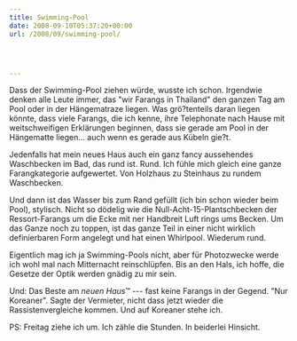 ```yaml
---
title: Swimming-Pool
date: 2008-09-10T05:37:20+00:00
url: /2008/09/swimming-pool/




---
```

Dass der Swimming-Pool ziehen würde, wusste ich schon. Irgendwie denken alle Leute immer, das "wir Farangs in Thailand" den ganzen Tag am Pool oder in der Hängematraze liegen. Was grö?tenteils daran liegen könnte, dass viele Farangs, die ich kenne, ihre Telephonate nach Hause mit weitschweifigen Erklärungen beginnen, dass sie gerade am Pool in der Hängematte liegen... auch wenn es gerade aus Kübeln gie?t.

Jedenfalls hat mein neues Haus auch ein ganz fancy aussehendes Waschbecken im Bad, das rund ist. Rund. Ich fühle mich gleich eine ganze Farangkategorie aufgewertet. Von Holzhaus zu Steinhaus zu rundem Waschbecken.

Und dann ist das Wasser bis zum Rand gefüllt (ich bin schon wieder beim Pool), stylisch. Nicht so dödelig wie die Null-Acht-15-Plantschbecken der Ressort-Farangs um die Ecke mit ner Handbreit Luft rings ums Becken. Um das Ganze noch zu toppen, ist das ganze Teil in einer nicht wirklich definierbaren Form angelegt und hat einen Whirlpool. Wiederum rund.

Eigentlich mag ich ja Swimming-Pools nicht, aber für Photozwecke werde ich wohl mal nach Mitternacht reinschlüpfen. Bis an den Hals, ich hoffe, die Gesetze der Optik werden gnädig zu mir sein.

Und: Das Beste am _neuen Haus_&trade; --- fast keine Farangs in der Gegend. "Nur Koreaner". Sagte der Vermieter, nicht dass jetzt wieder die Rassistenvergleiche kommen. Und auf Koreaner stehe ich.

PS: Freitag ziehe ich um. Ich zähle die Stunden. In beiderlei Hinsicht.
